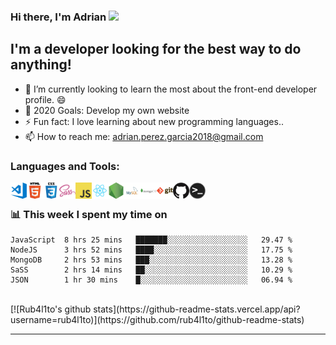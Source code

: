 ### Hi there, I'm Adrian <img src="https://media.giphy.com/media/hvRJCLFzcasrR4ia7z/giphy.gif" width="25px">

## I'm a developer looking for the best way to do anything!
- 🌱 I’m currently looking to learn the most about the front-end developer profile. 😄
- 🥅 2020 Goals: Develop my own website 
- ⚡ Fun fact: I love learning about new programming languages..
- 📫 How to reach me: adrian.perez.garcia2018@gmail.com

### Languages and Tools:

<img align="left" alt="Visual Studio Code" width="26px" src="https://raw.githubusercontent.com/github/explore/80688e429a7d4ef2fca1e82350fe8e3517d3494d/topics/visual-studio-code/visual-studio-code.png" />
<img align="left" alt="HTML5" width="26px" src="https://raw.githubusercontent.com/github/explore/80688e429a7d4ef2fca1e82350fe8e3517d3494d/topics/html/html.png" />
<img align="left" alt="CSS3" width="26px" src="https://raw.githubusercontent.com/github/explore/80688e429a7d4ef2fca1e82350fe8e3517d3494d/topics/css/css.png" />
<img align="left" alt="Sass" width="26px" src="https://raw.githubusercontent.com/github/explore/80688e429a7d4ef2fca1e82350fe8e3517d3494d/topics/sass/sass.png" />
<img align="left" alt="JavaScript" width="26px" src="https://raw.githubusercontent.com/github/explore/80688e429a7d4ef2fca1e82350fe8e3517d3494d/topics/javascript/javascript.png" />
<img align="left" alt="React" width="26px" src="https://raw.githubusercontent.com/github/explore/80688e429a7d4ef2fca1e82350fe8e3517d3494d/topics/react/react.png" />
<img align="left" alt="Node.js" width="26px" src="https://raw.githubusercontent.com/github/explore/80688e429a7d4ef2fca1e82350fe8e3517d3494d/topics/nodejs/nodejs.png" />
<img align="left" alt="MySQL" width="26px" src="https://raw.githubusercontent.com/github/explore/80688e429a7d4ef2fca1e82350fe8e3517d3494d/topics/mysql/mysql.png" />
<img align="left" alt="Mongodb" width="26px" src="https://raw.githubusercontent.com/github/explore/80688e429a7d4ef2fca1e82350fe8e3517d3494d/topics/mongodb/mongodb.png" />
<img align="left" alt="Git" width="26px" src="https://raw.githubusercontent.com/github/explore/80688e429a7d4ef2fca1e82350fe8e3517d3494d/topics/git/git.png" />
<img align="left" alt="Github" width="26px" src="https://raw.githubusercontent.com/github/explore/78df643247d429f6cc873026c0622819ad797942/topics/github/github.png" />
<img align="left" alt="HTML5" width="26px" src="https://raw.githubusercontent.com/github/explore/80688e429a7d4ef2fca1e82350fe8e3517d3494d/topics/terminal/terminal.png" />

<br/>

### 📊 This week I spent my time on

<!--START_SECTION:waka-->
```text
JavaScript  8 hrs 25 mins   ███████░░░░░░░░░░░░░░░░░░   29.47 % 
NodeJS      3 hrs 52 mins   ████░░░░░░░░░░░░░░░░░░░░░   17.75 % 
MongoDB     2 hrs 53 mins   ███░░░░░░░░░░░░░░░░░░░░░░   13.28 % 
SaSS        2 hrs 14 mins   ██░░░░░░░░░░░░░░░░░░░░░░░   10.29 % 
JSON        1 hr 30 mins    █░░░░░░░░░░░░░░░░░░░░░░░░   06.94 %
```
<!--END_SECTION:waka-->

<br />
[![Rub4l1to's github stats](https://github-readme-stats.vercel.app/api?username=rub4l1to)](https://github.com/rub4l1to/github-readme-stats)

---
